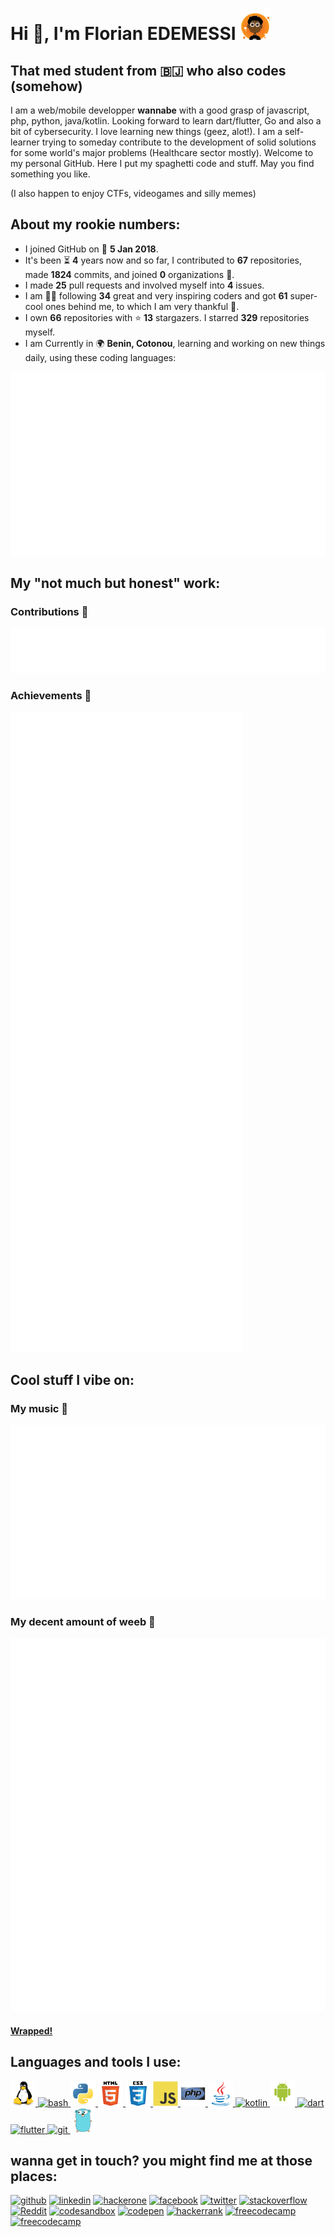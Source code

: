 # Hi 👾, I'm Florian EDEMESSI <img width="50" height="50" src="/sm_logo.png">  
  
##  That med student from 🇧🇯 who also codes (somehow) 

I am a  web/mobile developper **wannabe** with a good grasp of javascript, php, python, java/kotlin.
Looking forward to learn dart/flutter, Go and also a bit of cybersecurity.
I love learning new things (geez, alot!). I am a self-learner trying to someday contribute to the development
of solid solutions for some world's major problems (Healthcare sector mostly).
Welcome to my personal GitHub. Here I put my spaghetti code and stuff. 
May you find something you like. 

(I also happen to enjoy CTFs, videogames and silly memes)    
  
## About my rookie numbers:  

- I joined GitHub on 📆 **5 Jan 2018**.
- It's been ⏳ **4** years now and so far, I contributed to **67** repositories, made **1824** commits, and joined **0** organizations 💼.
- I made **25** pull requests and involved myself into **4** issues.
- I am 🚶‍♂️ following **34** great and very inspiring coders and got **61** super-cool ones behind me, to which I am very thankful 💛.
- I own **66** repositories with ⭐ **13** stargazers. I starred **329** repositories myself. 
- I am Currently in 🌍 **Benin, Cotonou**, learning and working on new things daily, using these coding languages:

<img src="https://github.com/nair0lf32/nair0lf32/blob/main/.cache/nairolf-languages.svg">

## My "not much but honest" work:

### Contributions 🤝

<img src="https://github.com/nair0lf32/nair0lf32/blob/main/.cache/nairolf-contributions.svg">

### Achievements 🥇

<img src="https://github.com/nair0lf32/nair0lf32/blob/main/.cache/nairolf-achievements.svg">

## Cool stuff I vibe on:

### My music 🎵

<img src="https://github.com/nair0lf32/nair0lf32/blob/main/.cache/nairolf-music.svg">

### My decent amount of weeb 🏯

<img src="https://github.com/nair0lf32/nair0lf32/blob/main/.cache/nairolf-anilist.svg">

#### [Wrapped!](https://nair0lf32.wrapped.run)

## Languages and tools I use:

<p align="left">
   <a href="https://www.linux.org/" target="_blank"> <img src="https://raw.githubusercontent.com/devicons/devicon/master/icons/linux/linux-original.svg" alt="linux" width="40" height="40"/> </a> 
  <a href="https://www.gnu.org/software/bash/" target="_blank"> <img src="https://cdn.jsdelivr.net/gh/devicons/devicon/icons/bash/bash-original.svg" alt="bash" width="40" height="40"/> </a> 
   <a href="https://www.python.org" target="_blank"> <img src="https://raw.githubusercontent.com/devicons/devicon/master/icons/python/python-original.svg" alt="python" width="40" height="40"/> </a> 
   <a href="https://www.w3.org/html/" target="_blank"> <img src="https://raw.githubusercontent.com/devicons/devicon/master/icons/html5/html5-original-wordmark.svg" alt="html5" width="40" height="40"/> </a>
  <a href="https://www.w3schools.com/css/" target="_blank"> <img src="https://raw.githubusercontent.com/devicons/devicon/master/icons/css3/css3-original-wordmark.svg" alt="css3" width="40" height="40"/> </a> 
   <a href="https://developer.mozilla.org/en-US/docs/Web/JavaScript" target="_blank"> <img src="https://raw.githubusercontent.com/devicons/devicon/master/icons/javascript/javascript-original.svg" alt="javascript" width="40" height="40"/> </a>
   <a href="https://www.php.net" target="_blank"> <img src="https://raw.githubusercontent.com/devicons/devicon/master/icons/php/php-original.svg" alt="php" width="40" height="40"/> </a>
  <a href="https://www.java.com" target="_blank"> <img src="https://raw.githubusercontent.com/devicons/devicon/master/icons/java/java-original.svg" alt="java" width="40" height="40"/> </a>  
  <a href="https://kotlinlang.org" target="_blank"> <img src="https://www.vectorlogo.zone/logos/kotlinlang/kotlinlang-icon.svg" alt="kotlin" width="40" height="40"/> </a>  
  <a href="https://developer.android.com" target="_blank"> <img src="https://raw.githubusercontent.com/devicons/devicon/master/icons/android/android-original-wordmark.svg" alt="android" width="40" height="40"/> </a>
  <a href="https://dart.dev" target="_blank"> <img src="https://www.vectorlogo.zone/logos/dartlang/dartlang-icon.svg" alt="dart" width="40" height="40"/> </a> 
  <a href="https://flutter.dev" target="_blank"> <img src="https://www.vectorlogo.zone/logos/flutterio/flutterio-icon.svg" alt="flutter" width="40" height="40"/> </a> 
  <a href="https://git-scm.com/" target="_blank"> <img src="https://www.vectorlogo.zone/logos/git-scm/git-scm-icon.svg" alt="git" width="40" height="40"/> </a> 
  <a href="https://golang.org" target="_blank"> <img src="https://raw.githubusercontent.com/devicons/devicon/master/icons/go/go-original.svg" alt="go" width="40" height="40"/> </a> 
</p>

## wanna get in touch? you might find me at those places:
 
[<img src='https://www.vectorlogo.zone/logos/github/github-tile.svg' alt='github' height='30'>](https://github.com/nair0lf32)
[<img src='https://www.vectorlogo.zone/logos/linkedin/linkedin-icon.svg' alt='linkedin' height='30'>](https://www.linkedin.com/in/florian-edemessi-b29129172/)
[<img src='https://www.vectorlogo.zone/logos/hackerone/hackerone-icon.svg' alt='hackerone' height='30'>](https://hackerone.com/nairolf?type=user)
[<img src='https://www.vectorlogo.zone/logos/facebook/facebook-official.svg' alt='facebook' height='30'>](https://www.facebook.com/FlorianEdemessi)
[<img src='https://www.vectorlogo.zone/logos/twitter/twitter-official.svg' alt='twitter' height='30'>](https://twitter.com/florianedemessi)
[<img src='https://www.vectorlogo.zone/logos/stackoverflow/stackoverflow-icon.svg' alt='stackoverflow' height='30'>](https://stackoverflow.com/users/14132197/florian-edemessi) [<img src='https://www.vectorlogo.zone/logos/reddit/reddit-tile.svg' alt='Reddit' height='30'>](https://www.reddit.com/user/florian32edem)
[<img src='https://cdn.jsdelivr.net/npm/simple-icons@6.10.0/icons/codesandbox.svg' alt='codesandbox' height='30'>](https://codesandbox.io/u/nairolf32)
[<img src='https://www.vectorlogo.zone/logos/codepen/codepen-icon.svg' alt='codepen' height='30'>](https://codepen.io/nair0lf32/)
[<img src='https://cdn.jsdelivr.net/npm/simple-icons@6.10.0/icons/hackerrank.svg' alt='hackerrank' height='30'>](https://www.hackerrank.com/nair0lf32)
[<img src='https://cdn.jsdelivr.net/npm/simple-icons@6.10.0/icons/freecodecamp.svg' alt='freecodecamp' height='30'>](https://www.freecodecamp.org/nairolf)
[<img src='https://cdn.jsdelivr.net/npm/simple-icons@6.10.0/icons/google.svg' alt='freecodecamp' height='30'>](https://g.dev/nair0lf32)
